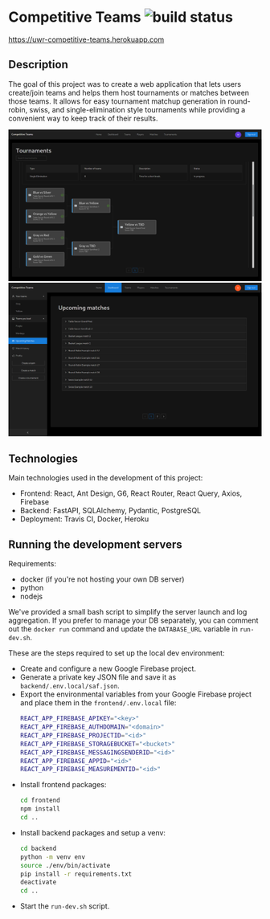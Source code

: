 # Competitive Teams ![build status](https://app.travis-ci.com/Michal-Miko/competitive-teams.svg?branch=develop)

https://uwr-competitive-teams.herokuapp.com

## Description

The goal of this project was to create a web application that lets users create/join teams and helps them host tournaments or matches between those teams. It allows for easy tournament matchup generation in round-robin, swiss, and single-elimination style tournaments while providing a convenient way to keep track of their results.

![Website screenshot](frontend/public/screenshot.png)
![Website screenshot](frontend/public/screenshot2.png)

## Technologies

Main technologies used in the development of this project:

- Frontend: React, Ant Design, G6, React Router, React Query, Axios, Firebase
- Backend: FastAPI, SQLAlchemy, Pydantic, PostgreSQL
- Deployment: Travis CI, Docker, Heroku

## Running the development servers

Requirements:
* docker (if you're not hosting your own DB server)
* python
* nodejs

We've provided a small bash script to simplify the server launch and log aggregation.
If you prefer to manage your DB separately, you can comment out the `docker run` command and update the `DATABASE_URL` variable in `run-dev.sh`.


These are the steps required to set up the local dev environment:
* Create and configure a new Google Firebase project.
* Generate a private key JSON file and save it as `backend/.env.local/saf.json`.
* Export the environmental variables from your Google Firebase project and place them in the `frontend/.env.local` file:
    ```bash
    REACT_APP_FIREBASE_APIKEY="<key>"
    REACT_APP_FIREBASE_AUTHDOMAIN="<domain>"
    REACT_APP_FIREBASE_PROJECTID="<id>"
    REACT_APP_FIREBASE_STORAGEBUCKET="<bucket>"
    REACT_APP_FIREBASE_MESSAGINGSENDERID="<id>"
    REACT_APP_FIREBASE_APPID="<id>"
    REACT_APP_FIREBASE_MEASUREMENTID="<id>"
    ```
* Install frontend packages:
    ```bash
    cd frontend
    npm install
    cd ..
    ```
* Install backend packages and setup a venv:
    ```bash
    cd backend
    python -m venv env
    source ./env/bin/activate
    pip install -r requirements.txt
    deactivate
    cd ..
    ```
* Start the `run-dev.sh` script.
